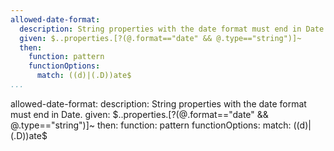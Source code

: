 ```yaml
---
allowed-date-format:
  description: String properties with the date format must end in Date.
  given: $..properties.[?(@.format=="date" && @.type=="string")]~
  then:
    function: pattern
    functionOptions:
      match: ((d)|(.D))ate$
...
```

allowed-date-format:
  description: String properties with the date format must end in Date.
  given: $..properties.[?(@.format=="date" && @.type=="string")]~
  then:
    function: pattern
    functionOptions:
      match: ((d)|(.D))ate$